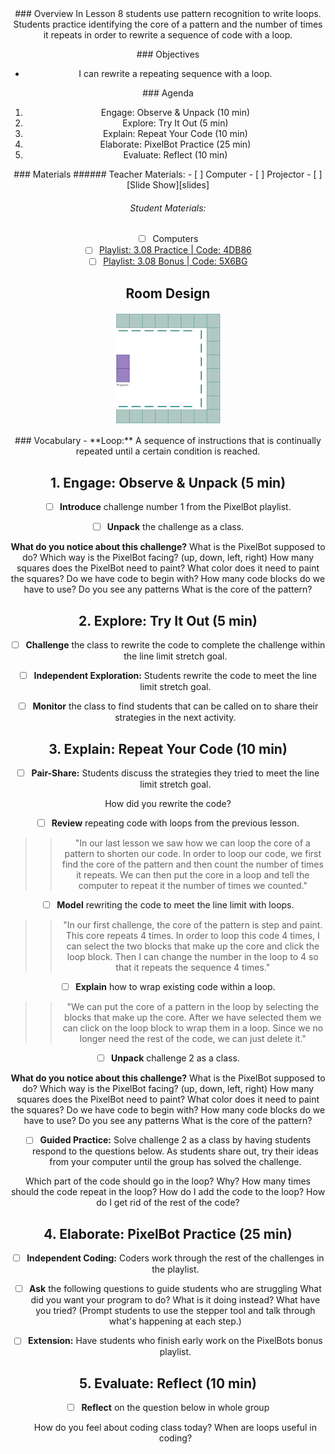 <header class='header' title='Writing Loops II' subtitle='Lesson 08'/>

<notable>
<iconp src='/icons/activity.png'>### Overview</iconp>
In Lesson 8 students use pattern recognition to write loops. Students practice identifying the core of a pattern and the number of times it repeats in order to rewrite a sequence of code with a loop.

<iconp src='/icons/objectives.png'>### Objectives</iconp>
- I can rewrite a repeating sequence with a loop.

<iconp src='/icons/agenda.png'>### Agenda</iconp>
1. Engage: Observe & Unpack (10 min)
1. Explore: Try It Out (5 min)
1. Explain: Repeat Your Code (10 min)
1. Elaborate: PixelBot Practice (25 min)
1. Evaluate: Reflect (10 min)

<note>
<iconp src='/icons/materials.png'>### Materials</iconp>
###### Teacher Materials:
- [ ] Computer
- [ ] Projector
- [ ] [Slide Show][slides]

###### Student Materials:
- [ ] Computers
- [ ] [Playlist: 3.08 Practice | Code: 4DB86][elaborate]
- [ ] [Playlist: 3.08 Bonus | Code: 5X6BG][extension]
</note>

## Room Design
![room](/images/layout-online.png)

<note>
<iconp src='/icons/vocab.png'>### Vocabulary</iconp>
- **Loop:** A sequence of instructions that is continually repeated until a certain condition is reached.
</note>

<pagebreak/>

## 1. Engage: Observe & Unpack (5 min)
- [ ] **Introduce** challenge number 1 from the PixelBot playlist.

- [ ] **Unpack** the challenge as a class.

<iconp type='question'>**What do you notice about this challenge?**</iconp>
  <iconp type='question'>What is the PixelBot supposed to do?</iconp>
  <iconp type='question'>Which way is the PixelBot facing? (up, down, left, right)</iconp>
  <iconp type='question'>How many squares does the PixelBot need to paint?</iconp>
  <iconp type='question'>What color does it need to paint the squares?</iconp>
  <iconp type='question'>Do we have code to begin with?</iconp>
  <iconp type='question'>How many code blocks do we have to use?</iconp>
  <iconp type='question'>Do you see any patterns</iconp>
  <iconp type='question'>What is the core of the pattern?</iconp>

## 2. Explore: Try It Out (5 min)
- [ ] **Challenge** the class to rewrite the code to complete the challenge within the line limit stretch goal.

- [ ] **Independent Exploration:** Students rewrite the code to meet the line limit stretch goal.

- [ ] **Monitor** the class to find students that can be called on to share their strategies in the next activity.

## 3. Explain: Repeat Your Code (10 min)
- [ ]  **Pair-Share:** Students discuss the strategies they tried to meet the line limit stretch goal.

<iconp type='question'>How did you rewrite the code?</iconp>

- [ ] **Review** repeating code with loops from the previous lesson.
>>"In our last lesson we saw how we can loop the core of a pattern to shorten our code. In order to loop our code, we first find the core of the pattern and then count the number of times it repeats. We can then put the core in a loop and tell the computer to repeat it the number of times we counted."

- [ ] **Model** rewriting the code to meet the line limit with loops.
>>"In our first challenge, the core of the pattern is step and paint. This core repeats 4 times. In order to loop this code 4 times, I can select the two blocks that make up the core and click the loop block. Then I can change the number in the loop to 4 so that it repeats the sequence 4 times."

- [ ] **Explain** how to wrap existing code within a loop.
>>"We can put the core of a pattern in the loop by selecting the blocks that make up the core. After we have selected them we can click on the loop block to wrap them in a loop. Since we no longer need the rest of the code, we can just delete it."

- [ ] **Unpack** challenge 2 as a class.

<iconp type='question'>**What do you notice about this challenge?**</iconp>
  <iconp type='question'>What is the PixelBot supposed to do?</iconp>
  <iconp type='question'>Which way is the PixelBot facing? (up, down, left, right)</iconp>
  <iconp type='question'>How many squares does the PixelBot need to paint?</iconp>
  <iconp type='question'>What color does it need to paint the squares?</iconp>
  <iconp type='question'>Do we have code to begin with?</iconp>
  <iconp type='question'>How many code blocks do we have to use?</iconp>
  <iconp type='question'>Do you see any patterns</iconp>
  <iconp type='question'>What is the core of the pattern?</iconp>

- [ ] **Guided Practice:** Solve challenge 2 as a class by having students respond to the questions below. As students share out, try their ideas from your computer until the group has solved the challenge.

<iconp type='question'>Which part of the code should go in the loop? Why?</iconp>
<iconp type='question'>How many times should the code repeat in the loop?</iconp>
<iconp type='question'>How do I add the code to the loop?</iconp>
<iconp type='question'>How do I get rid of the rest of the code?</iconp>

## 4. Elaborate: PixelBot Practice (25 min)
- [ ]  **Independent Coding:** Coders work through the rest of the challenges in the playlist.

- [ ]  **Ask** the following questions to guide students who are struggling
  <iconp type='question'>What did you want your program to do?</iconp>
  <iconp type='question'>What is it doing instead?</iconp>
  <iconp type='question'>What have you tried? (Prompt students to use the stepper tool and talk through what's happening at each step.)</iconp>

- [ ] **Extension:** Have students who finish early work on the PixelBots bonus playlist.

## 5. Evaluate: Reflect  (10 min)
-  [ ] **Reflect** on the question below in whole group

  <iconp type='question'>How do you feel about coding class today?</iconp>
  <iconp type='question'>When are loops useful in coding?</iconp>

</notable>

[slides]: https://drive.google.com/open?id=1QiUZBbujvJ9AWZuZd7phI9JHCQFQNxqh4-FpWJSw-Kc
[elaborate]: http://www.pixelbots.io/4DB86
[extension]: http://www.pixelbots.io/5X6BG
